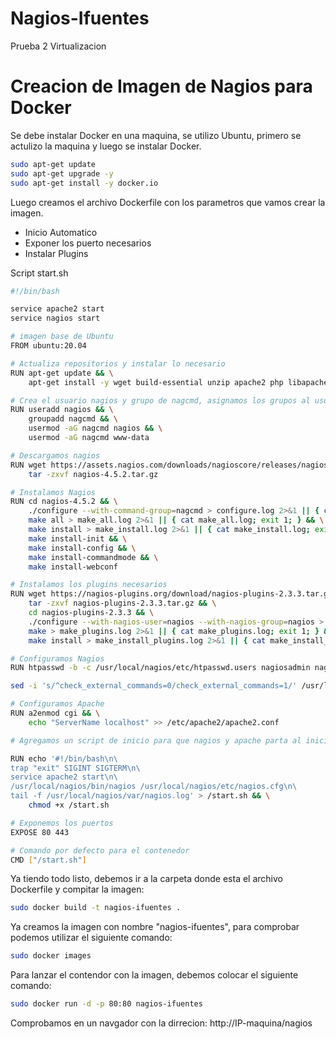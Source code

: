 # Nagios-Ifuentes
Prueba 2 Virtualizacion

# Creacion de Imagen de Nagios para Docker

Se debe instalar Docker en una maquina, se utilizo Ubuntu, primero se actulizo la maquina y luego se instalar Docker.

```bash
sudo apt-get update
sudo apt-get upgrade -y
sudo apt-get install -y docker.io
```

Luego creamos el archivo Dockerfile con los parametros que vamos crear la imagen.
- Inicio Automatico
- Exponer los puerto necesarios
- Instalar Plugins


Script start.sh

```bash
#!/bin/bash

service apache2 start
service nagios start
```


```bash
# imagen base de Ubuntu
FROM ubuntu:20.04

# Actualiza repositorios y instalar lo necesario
RUN apt-get update && \
    apt-get install -y wget build-essential unzip apache2 php libapache2-mod-php libgd-dev libperl-dev libssl-dev daemon iputils-ping

# Crea el usuario nagios y grupo de nagcmd, asignamos los grupos al usuarios
RUN useradd nagios && \
    groupadd nagcmd && \
    usermod -aG nagcmd nagios && \
    usermod -aG nagcmd www-data

# Descargamos nagios
RUN wget https://assets.nagios.com/downloads/nagioscore/releases/nagios-4.5.2.tar.gz && \
    tar -zxvf nagios-4.5.2.tar.gz

# Instalamos Nagios 
RUN cd nagios-4.5.2 && \
    ./configure --with-command-group=nagcmd > configure.log 2>&1 || { cat configure.log; exit 1; } && \
    make all > make_all.log 2>&1 || { cat make_all.log; exit 1; } && \
    make install > make_install.log 2>&1 || { cat make_install.log; exit 1; } && \
    make install-init && \
    make install-config && \
    make install-commandmode && \
    make install-webconf

# Instalamos los plugins necesarios
RUN wget https://nagios-plugins.org/download/nagios-plugins-2.3.3.tar.gz && \
    tar -zxvf nagios-plugins-2.3.3.tar.gz && \
    cd nagios-plugins-2.3.3 && \
    ./configure --with-nagios-user=nagios --with-nagios-group=nagios > configure_plugins.log 2>&1 || { cat configure_plugins.log; exit 1; } && \
    make > make_plugins.log 2>&1 || { cat make_plugins.log; exit 1; } && \
    make install > make_install_plugins.log 2>&1 || { cat make_install_plugins.log; exit 1; }

# Configuramos Nagios
RUN htpasswd -b -c /usr/local/nagios/etc/htpasswd.users nagiosadmin nagios && \

sed -i 's/^check_external_commands=0/check_external_commands=1/' /usr/local/nagios/etc/nagios.cfg

# Configuramos Apache
RUN a2enmod cgi && \
    echo "ServerName localhost" >> /etc/apache2/apache2.conf

# Agregamos un script de inicio para que nagios y apache parta al iniciar la maquina

RUN echo '#!/bin/bash\n\
trap "exit" SIGINT SIGTERM\n\
service apache2 start\n\
/usr/local/nagios/bin/nagios /usr/local/nagios/etc/nagios.cfg\n\
tail -f /usr/local/nagios/var/nagios.log' > /start.sh && \
    chmod +x /start.sh

# Exponemos los puertos
EXPOSE 80 443

# Comando por defecto para el contenedor
CMD ["/start.sh"]
```

Ya tiendo todo listo, debemos ir a la carpeta donde esta el archivo Dockerfile y compitar la imagen:

```bash
sudo docker build -t nagios-ifuentes .
```
Ya creamos la imagen con nombre "nagios-ifuentes", para comprobar podemos utilizar el siguiente comando:

```bash
sudo docker images
```


Para lanzar el contendor con la imagen, debemos colocar el siguiente comando:

```bash
sudo docker run -d -p 80:80 nagios-ifuentes
```

Comprobamos en un navgador con la dirrecion:
http://IP-maquina/nagios


